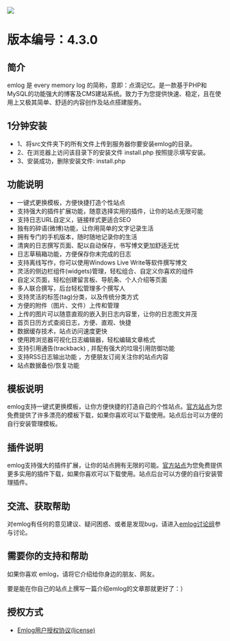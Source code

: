 ![](src/admin/views/default/images/logo.gif)

版本编号：4.3.0
===================

简介
------------

emlog 是 every memory log 的简称，意即：点滴记忆。是一款基于PHP和MySQL的功能强大的博客及CMS建站系统。致力于为您提供快速、稳定，且在使用上又极其简单、舒适的内容创作及站点搭建服务。

1分钟安装
---------------------

*   1、将src文件夹下的所有文件上传到服务器你要安装emlog的目录。
*   2、在浏览器上访问该目录下的安装文件 install.php 按照提示填写安装。
*   3、安装成功，删除安装文件: install.php

功能说明
--------------------

*   一键式更换模板，方便快捷打造个性站点
*   支持强大的插件扩展功能，随意选择实用的插件，让你的站点无限可能
*   支持日志URL自定义，链接样式更适合SEO
*   独有的碎语(微博)功能，让你用简单的文字记录生活
*   拥有专门的手机版本，随时随地记录你的生活
*   清爽的日志撰写页面、配以自动保存，书写博文更加舒适无忧
*   日志草稿箱功能，方便保存你未完成的日志
*   支持离线写作，你可以使用Windows Live Write等软件撰写博文
*   灵活的侧边栏组件(widgets)管理，轻松组合、自定义你喜欢的组件
*   自定义页面，轻松创建留言板、导航条、个人介绍等页面
*   多人联合撰写，后台轻松管理多个撰写人
*   支持灵活的标签(tag)分类，以及传统分类方式
*   方便的附件（图片、文件）上传和管理
*   上传的图片可以随意直观的嵌入到日志内容里，让你的日志图文并茂
*   首页日历方式查阅日志，方便、直观、快捷
*   数据缓存技术，站点访问速度更快
*   使用跨浏览器可视化日志编辑器，轻松编辑文章格式
*   支持引用通告(trackback) , 并配有强大的垃圾引用防御功能
*   支持RSS日志输出功能 ，方便朋友订阅关注你的站点内容
*   站点数据备份/恢复功能

模板说明
--------------------

emlog支持一键式更换模板，让你方便快捷的打造自己的个性站点。[官方站点](http://www.emlog.net)为您免费提供了许多漂亮的模板下载，如果你喜欢可以下载使用。站点后台可以方便的自行安装管理模板。

插件说明
--------------------

emlog支持强大的插件扩展，让你的站点拥有无限的可能。[官方站点](http://www.emlog.net)为您免费提供更多实用的插件下载，如果你喜欢可以下载使用。站点后台可以方便的自行安装管理插件。

交流、获取帮助
--------------------

对emlog有任何的意见建议、疑问困惑、或者是发现bug，请进入[emlog讨论组](http://bbs.emlog.net)参与讨论。

需要你的支持和帮助
--------------------------

如果你喜欢 emlog，请将它介绍给你身边的朋友、网友。  

要是能在你自己的站点上撰写一篇介绍emlog的文章那就更好了：）

授权方式
-------

*   [Emlog用户授权协议(license)](http://www.emlog.net/license)
